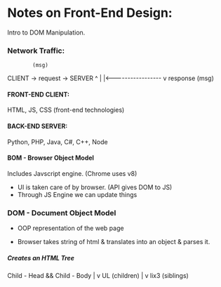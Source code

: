 # Notes on Front-End Design:
Intro to DOM Manipulation.


### Network Traffic:

            (msg)
CLIENT -> request -> SERVER
  ^                    |
  |<-----------------  v 
        response
         (msg)

#### FRONT-END CLIENT:                   
HTML, JS, CSS (front-end technologies)


#### BACK-END SERVER:
Python, PHP, Java, C#, C++, Node

#### BOM - Browser Object Model

Includes Javscript engine. (Chrome uses v8)

- UI is taken care of by browser. (API gives DOM to JS)
- Through JS Engine we can update things


### DOM - Document Object Model

- OOP representation of the web page

- Browser takes string of html & translates into an object & parses it.

##### Creates an HTML Tree

Child - Head && Child - Body
                         |
                         v
                         UL (children)
                         |
                         v
                         lix3 (siblings)


